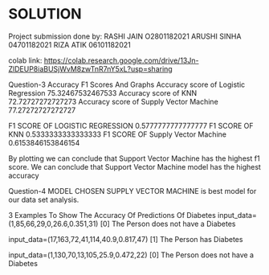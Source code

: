 # SOLUTION

Project submission done by:
RASHI JAIN O2801182021
ARUSHI SINHA 04701182021
RIZA ATIK 06101182021


colab link: https://colab.research.google.com/drive/13Jn-ZlDEUP8iaBUSjWvM8zwTnR7nY5xL?usp=sharing

Question-3 Accuracy F1 Scores And Graphs
Accuracy score of Logistic Regression 75.32467532467533
Accuracy score of KNN 72.72727272727273
Accuracy score of Supply Vector Machine 77.27272727272727

F1 SCORE OF LOGISTIC REGRESSION 0.5777777777777777
F1 SCORE OF KNN 0.5333333333333333
F1 SCORE OF Supply Vector Machine 0.6153846153846154

By plotting we can conclude that Support Vector Machine has the highest f1 score.
We can conclude that Support Vector Machine model has the highest accuracy

Question-4 MODEL CHOSEN
SUPPLY VECTOR MACHINE is best model for our data set analysis.

3 Examples To Show The Accuracy Of Predictions Of Diabetes
input_data=(1,85,66,29,0,26.6,0.351,31)
[0]
The Person does not have a Diabetes

input_data=(17,163,72,41,114,40.9,0.817,47)
[1]
The Person has Diabetes

input_data=(1,130,70,13,105,25.9,0.472,22)
[0]
The Person does not have a Diabetes
